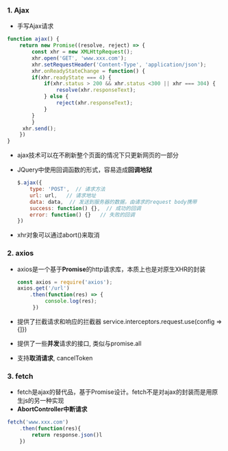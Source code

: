 ### 1. Ajax

- 手写Ajax请求

```js
function ajax() {
    return new Promise((resolve, reject) => {
        const xhr = new XMLHttpRequest();
        xhr.open('GET', 'www.xxx.com');
        xhr.setRequestHeader('Content-Type', 'application/json');
        xhr.onReadyStateChange = function() {
        if(xhr.readyState === 4) {
            if(xhr.status > 200 && xhr.status <300 || xhr === 304) {
                resolve(xhr.responseText);
            } else {
                reject(xhr.responseText);
            }
        }
        } 
     xhr.send();
    })
}
```

- ajax技术可以在不刷新整个页面的情况下只更新网页的一部分

- JQuery中使用回调函数的形式，容易造成**回调地狱**
  
  ```js
  $.ajax({
      type: 'POST',  // 请求方法
      url: url,   // 请求地址
      data: data,  // 发送到服务器的数据，由请求的request body携带
      success: function() {},  // 成功的回调
      error: function() {}   // 失败的回调
  })
  ```

- xhr对象可以通过abort()来取消

### 2. axios

- axios是一个基于**Promise**的http请求库，本质上也是对原生XHR的封装
  
  ```js
  const axios = require('axios');
  axios.get('/url')
      .then(function(res) => {
           console.log(res);                  
       })
  ```

- 提供了拦截请求和响应的拦截器 service.interceptors.request.use(config => {]})

- 提供了一些**并发**请求的接口, 类似与promise.all

- 支持**取消请求**, cancelToken

### 3. fetch

- fetch是ajax的替代品，基于Promise设计。fetch不是对ajax的封装而是用原生js的另一种实现
- **AbortController中断请求**

```js
fetch('www.xxx.com')
    .then(function(res){
        return response.json()l
    })
```
